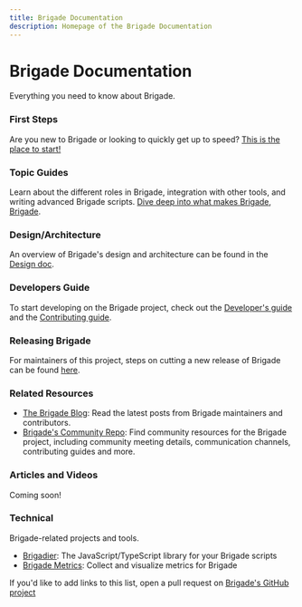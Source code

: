 ```yaml
---
title: Brigade Documentation
description: Homepage of the Brigade Documentation
---
```


# Brigade Documentation

Everything you need to know about Brigade.  

### First Steps

Are you new to Brigade or looking to quickly get up to speed? [This is the place to start!](intro/index)

### Topic Guides

Learn about the different roles in Brigade, integration with other tools, and
writing advanced Brigade scripts. [Dive deep into what makes Brigade, Brigade](topics/index).

### Design/Architecture

An overview of Brigade's design and architecture can be found in the [Design doc](topics/design).

### Developers Guide

To start developing on the Brigade project, check out the [Developer's guide](topics/developers)
and the [Contributing guide](https://github.com/brigadecore/community/blob/main/contributing.md).

### Releasing Brigade

For maintainers of this project, steps on cutting a new release of Brigade can be found [here](topics/releasing).

### Related Resources

- [The Brigade Blog](https://blog.brigade.sh/): Read the latest posts from Brigade maintainers and contributors.
- [Brigade's Community Repo](https://github.com/brigadecore/community): Find community resources for the Brigade project,
  including community meeting details, communication channels, contributing guides and more.

### Articles and Videos

Coming soon!

### Technical

Brigade-related projects and tools.

- [Brigadier](https://github.com/brigadecore/brigade/tree/v2/v2/brigadier): The JavaScript/TypeScript library for your Brigade scripts
- [Brigade Metrics](https://github.com/brigadecore/brigade-metrics): Collect and visualize metrics for Brigade

If you'd like to add links to this list, open a pull request on
[Brigade's GitHub project](https://github.com/brigadecore/brigade)